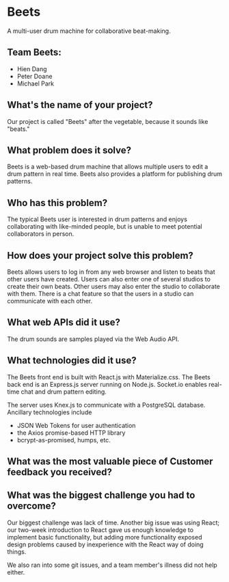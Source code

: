 # Beets

A multi-user drum machine for collaborative beat-making.

## Team Beets:

- Hien Dang
- Peter Doane
- Michael Park

## What's the name of your project?

Our project is called "Beets" after the vegetable, because it sounds like "beats."

## What problem does it solve?

Beets is a web-based drum machine that allows multiple users to edit a drum
pattern in real time. Beets also provides a platform for publishing drum patterns.

## Who has this problem?

The typical Beets user is interested in drum patterns and enjoys collaborating
with like-minded people, but is unable to meet potential collaborators in
person.

## How does your project solve this problem?

Beets allows users to log in from any web browser and listen to beats that other
users have created. Users can also enter one of several studios to create their
own beats. Other users may also enter the studio to collaborate with them. There
is a chat feature so that the users in a studio can communicate with each other.

## What web APIs did it use?

The drum sounds
are samples played via the Web Audio API.

## What technologies did it use?

The Beets front end is built with React.js with Materialize.css.
The Beets back end is an Express.js server running on Node.js.
Socket.io enables real-time chat and drum pattern editing.

The server uses Knex.js to communicate with a PostgreSQL database. Ancillary
technologies include
- JSON Web Tokens for user authentication
- the Axios promise-based HTTP library
- bcrypt-as-promised, humps, etc.

## What was the most valuable piece of Customer feedback you received?



## What was the biggest challenge you had to overcome?

Our biggest challenge was lack of time. Another big issue was using React; our
two-week introduction to React gave us enough knowledge to implement basic
functionality, but adding more functionality exposed design problems caused
by inexperience with the React way of doing things.

We also ran into some git issues, and a team member's illness did not help either.

